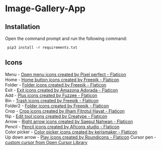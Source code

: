# **Image-Gallery-App**

## **Installation**
Open the command prompt and run the following command:
 ``` 
  pip3 install -r requirements.txt 
  ```

## **Icons**
Menu - <a href="https://www.flaticon.com/free-icons/open-menu" title="open menu icons">Open menu icons created by Pixel perfect - Flaticon</a><br>
Home - <a href="https://www.flaticon.com/free-icons/home-button" title="home button icons">Home button icons created by Freepik - Flaticon</a><br>
Folder - <a href="https://www.flaticon.com/free-icons/folder" title="folder icons">Folder icons created by Freepik - Flaticon</a><br>
Exit - <a href="https://www.flaticon.com/free-icons/exit" title="exit icons">Exit icons created by Amazona Adorada - Flaticon</a><br>
Add - <a href="https://www.flaticon.com/free-icons/plus" title="plus icons">Plus icons created by Fuzzee - Flaticon</a><br>
Bin - <a href="https://www.flaticon.com/free-icons/trash" title="trash icons">Trash icons created by Freepik - Flaticon</a><br>
Folder2 - <a href="https://www.flaticon.com/free-icons/folder" title="folder icons">Folder icons created by Freepik - Flaticon</a><br>
Crop - <a href="https://www.flaticon.com/free-icons/crop" title="crop icons">Crop icons created by Ilham Fitrotul Hayat - Flaticon</a><br>
flip - <a href="https://www.flaticon.com/free-icons/edit-tool" title="edit tool icons">Edit tool icons created by Creatype - Flaticon</a><br>
Arrow - <a href="https://www.flaticon.com/free-icons/right-arrow" title="right arrow icons">Right arrow icons created by Saepul Nahwan - Flaticon</a><br>
Pencil - <a href="https://www.flaticon.com/free-icons/pencil" title="pencil icons">Pencil icons created by Aficons studio - Flaticon</a><br>
Color picker - <a href="https://www.flaticon.com/free-icons/color-picker" title="color picker icons">Color picker icons created by kerismaker - Flaticon</a><br>
Up down arrow - <a href="https://www.flaticon.com/free-icons/play" title="play icons">Play icons created by Roundicons - Flaticon</a>
Cursor pen - <a href="http://www.rw-designer.com/cursor-detail/187998" title="custom cursor icon">custom cursor from Open Cursor Library</a><br>